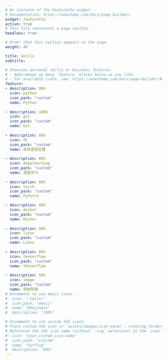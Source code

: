 ```yaml
---
# An instance of the Featurette widget.
# Documentation: https://wowchemy.com/docs/page-builder/
widget: featurette
active: true
# This file represents a page section.
headless: true

# Order that this section appears on the page.
weight: 40

title: Skills
subtitle:

# Showcase personal skills or business features.
# - Add/remove as many `feature` blocks below as you like.
# - For available icons, see: https://wowchemy.com/docs/page-builder/#icons
feature:
- description: 90%
  icon: python
  icon_pack: "custom"
  name: Python
  
- description: 100%
  icon: git
  icon_pack: "custom"
  name: Git
  
- description: 60%
  icon: dl
  icon_pack: "custom"
  name: 自然语言处理
  
- description: 60%
  icon: deeplearning
  icon_pack: "custom"
  name: 深度学习
  
- description: 60%
  icon: torch
  icon_pack: "custom"
  name: PyTorch

- description: 60%
  icon: docker
  icon_pack: "custom"
  name: Docker
  
- description: 60%
  icon: linux
  icon_pack: "custom"
  name: Linux
  
- description: 60%
  icon: tensorflow
  icon_pack: "custom"
  name: Tensorflow
  
- description: 50%
  icon: image
  icon_pack: "custom"
  name: 视频剪辑
# Uncomment to use emoji icons.
#- icon: ":smile:"
#  icon_pack: "emoji"
#  name: "Emojiness"
#  description: "100%"  

# Uncomment to use custom SVG icons.
# Place custom SVG icon in `assets/images/icon-pack/`, creating folders if necessary.
# Reference the SVG icon name (without `.svg` extension) in the `icon` field.
#- icon: "your-custom-icon-name"
#  icon_pack: "custom"
#  name: "Surfing"
#  description: "90%"
---
```

